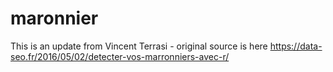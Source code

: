 # maronnier
This is an update from Vincent Terrasi - original source is here https://data-seo.fr/2016/05/02/detecter-vos-marronniers-avec-r/
